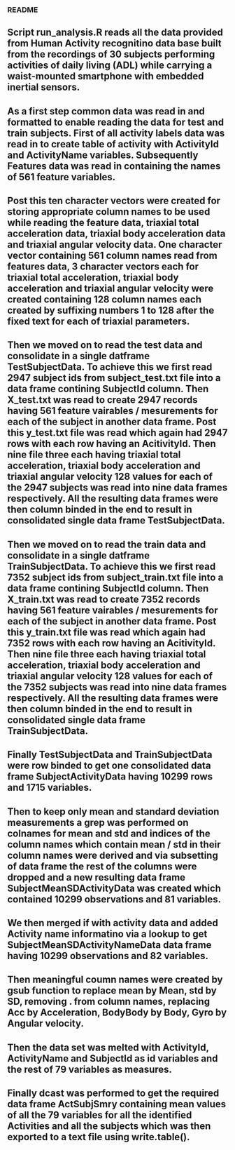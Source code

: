 ### README

## Script run_analysis.R reads all the data provided from Human Activity recognitino data base built from the recordings of 30 subjects performing activities of daily living (ADL) while carrying a waist-mounted smartphone with embedded inertial sensors.

## As a first step common data was read in and formatted to enable reading the data for test and train subjects. First of all activity labels data was read in to create table of activity with ActivityId and ActivityName variables. Subsequently Features data was read in containing the names of 561 feature variables.

## Post this ten character vectors were created for storing appropriate column names to be used while reading the feature data, triaxial total acceleration data, triaxial body acceleration data and triaxial angular velocity data. One character vector containing 561 column names read from features data, 3 character vectors each for triaxial total acceleration, triaxial body acceleration and triaxial angular velocity were created containing 128 column names each created by suffixing numbers 1 to 128 after the fixed text for each of triaxial parameters.

## Then we moved on to read the test data and consolidate in a single datframe TestSubjectData. To achieve this we first read 2947 subject ids from subject_test.txt file into a data frame contining SubjectId column. Then X_test.txt was read to create 2947 records having 561 feature vairables / mesurements for each of the subject in another data frame. Post this y_test.txt file was read which again had 2947 rows with each row having an AcitivityId. Then nine file three each having triaxial total acceleration, triaxial body acceleration and triaxial angular velocity 128 values for each of the 2947 subjects was read into nine data frames respectively. All the resulting data frames were then column binded in the end to result in consolidated single data frame TestSubjectData. 

## Then we moved on to read the train data and consolidate in a single datframe TrainSubjectData. To achieve this we first read 7352 subject ids from subject_train.txt file into a data frame contining SubjectId column. Then X_train.txt was read to create 7352 records having 561 feature vairables / mesurements for each of the subject in another data frame. Post this y_train.txt file was read which again had 7352 rows with each row having an AcitivityId. Then nine file three each having triaxial total acceleration, triaxial body acceleration and triaxial angular velocity 128 values for each of the 7352 subjects was read into nine data frames respectively. All the resulting data frames were then column binded in the end to result in consolidated single data frame TrainSubjectData.

## Finally TestSubjectData and TrainSubjectData were row binded to get one consolidated data frame SubjectActivityData having 10299 rows and 1715 variables.

## Then to keep only mean and standard deviation measurements a grep was performed on colnames for mean and std and indices of the column names which contain mean / std in their column names were derived and via subsetting of data frame the rest of the columns were dropped and a new resulting data frame SubjectMeanSDActivityData was created which contained 10299 observations and 81 variables. 

## We then merged if with activity data and added Activity name informatino via a lookup to get SubjectMeanSDActivityNameData data frame having 10299 observations and 82 variables.

## Then meaningful coumn names were created by gsub function to replace mean by Mean, std by SD, removing . from column names, replacing Acc by Acceleration, BodyBody by Body, Gyro by Angular velocity.

## Then the data set was melted with ActivityId, ActivityName and SubjectId as id variables and the rest of 79 variables as measures.

## Finally dcast was performed to get the required data frame ActSubjSmry containing mean values of all the 79 variables for all the identified Activities and all the subjects which was then exported to a text file using write.table().
